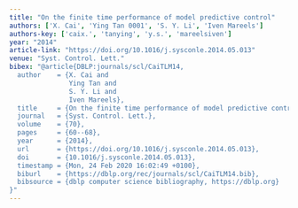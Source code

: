 ```yaml
---
title: "On the finite time performance of model predictive control"
authors: ['X. Cai', 'Ying Tan 0001', 'S. Y. Li', 'Iven Mareels']
authors-key: ['caix.', 'tanying', 'y.s.', 'mareelsiven']
year: "2014"
article-link: "https://doi.org/10.1016/j.sysconle.2014.05.013"
venue: "Syst. Control. Lett."
bibex: "@article{DBLP:journals/scl/CaiTLM14,
  author    = {X. Cai and
               Ying Tan and
               S. Y. Li and
               Iven Mareels},
  title     = {On the finite time performance of model predictive control},
  journal   = {Syst. Control. Lett.},
  volume    = {70},
  pages     = {60--68},
  year      = {2014},
  url       = {https://doi.org/10.1016/j.sysconle.2014.05.013},
  doi       = {10.1016/j.sysconle.2014.05.013},
  timestamp = {Mon, 24 Feb 2020 16:02:49 +0100},
  biburl    = {https://dblp.org/rec/journals/scl/CaiTLM14.bib},
  bibsource = {dblp computer science bibliography, https://dblp.org}
}"
---
```

